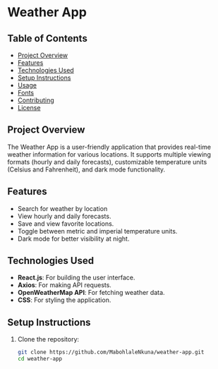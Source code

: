 # Weather App

## Table of Contents
- [Project Overview](#project-overview)
- [Features](#features)
- [Technologies Used](#technologies-used)
- [Setup Instructions](#setup-instructions)
- [Usage](#usage)
- [Fonts](#fonts)
- [Contributing](#contributing)
- [License](#license)

## Project Overview
The Weather App is a user-friendly application that provides real-time weather information for various locations. It supports multiple viewing formats (hourly and daily forecasts), customizable temperature units (Celsius and Fahrenheit), and dark mode functionality.

## Features
- Search for weather by location 
- View hourly and daily forecasts.
- Save and view favorite locations.
- Toggle between metric and imperial temperature units.
- Dark mode for better visibility at night.

## Technologies Used
- **React.js**: For building the user interface.
- **Axios**: For making API requests.
- **OpenWeatherMap API**: For fetching weather data.
- **CSS**: For styling the application.

## Setup Instructions
1. Clone the repository:
   ```bash
   git clone https://github.com/MabohlaleNkuna/weather-app.git
   cd weather-app

